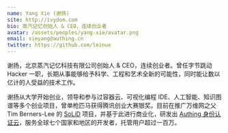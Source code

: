 ```yaml
---
name: Yang Xie (谢扬)
site: http://ivydom.com
bio: 蒸汽记忆创始人 & CEO，连续创业者
avatar: /assets/peoples/yang-xie/avatar.png
email: xieyang@authing.cn
twitter: https://github.com/leinue
---
```


谢扬，北京蒸汽记忆科技有限公司创始人 & CEO，连续创业者。曾任字节跳动 Hacker 一职，长期从事能够给予科学、工程和艺术全新的可能性，同时能让数以亿计的人受益的技术工作。

谢扬从大学开始创业，领导和参与过容器云、可视化编程 IDE、人工智能、知识图谱等多个创业项目，曾单枪匹马获得腾讯创业大赛银奖。目前在推广万维网之父 Tim Berners-Lee 的 [SoLiD](https://learnsolid.cn) 项目，并基于此进行商业化，研发出 [Authing 身份认证云](https://authing.cn)，服务全球七个国家和地区的开发者，托管用户超过一百万。
